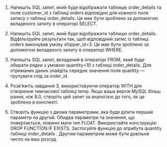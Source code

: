 1. Напишіть SQL запит, який буде відображати таблицю order_details та поле customer_id з таблиці orders відповідно для кожного поля запису з таблиці order_details.
Це має бути зроблено за допомогою вкладеного запиту в операторі SELECT.

2. Напишіть SQL запит, який буде відображати таблицю order_details. Відфільтруйте результати так, щоб відповідний запис із таблиці orders виконував умову shipper_id=3.
Це має бути зроблено за допомогою вкладеного запиту в операторі WHERE.

3. Напишіть SQL запит, вкладений в операторі FROM, який буде обирати рядки з умовою quantity>10 з таблиці order_details. Для отриманих даних знайдіть середнє значення поля quantity — групувати слід за order_id.

4. Розв’яжіть завдання 3, використовуючи оператор WITH для створення тимчасової таблиці temp. Якщо ваша версія MySQL більш рання, ніж 8.0, створіть цей запит за аналогією до того, як це зроблено в конспекті.

5. Створіть функцію з двома параметрами, яка буде ділити перший параметр на другий. Обидва параметри та значення, що повертається, повинні мати тип FLOAT.
Використайте конструкцію DROP FUNCTION IF EXISTS. Застосуйте функцію до атрибута quantity таблиці order_details . Другим параметром може бути довільне число на ваш розсуд.
